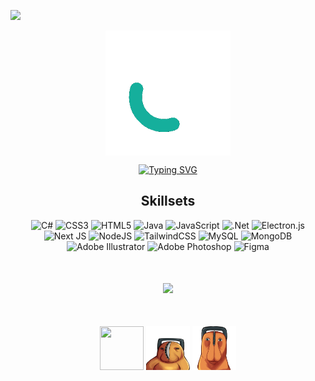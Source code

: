 [![](https://visitcount.itsvg.in/api?id=Quinchy&icon=5&color=9)](https://visitcount.itsvg.in)

<div align="center">

<img align="center" style="width:200px;" src="image/QuinchY.gif"/>

</div>

<p align='center'><a href="https://git.io/typing-svg"><img src="https://readme-typing-svg.demolab.com?font=Fira+Code&weight=600&size=30&duration=3000&pause=1000&color=18F7C1&center=true&width=535&height=100&lines=Cyril+James+De+Guzman" alt="Typing SVG" /></a></p>


<div align="center">

  ## Skillsets

</div>

<div align="center">

![C#](https://img.shields.io/badge/c%23-%23239120.svg?style=for-the-badge&logo=c-sharp&logoColor=white) ![CSS3](https://img.shields.io/badge/css3-%231572B6.svg?style=for-the-badge&logo=css3&logoColor=white) ![HTML5](https://img.shields.io/badge/html5-%23E34F26.svg?style=for-the-badge&logo=html5&logoColor=white) ![Java](https://img.shields.io/badge/java-%23ED8B00.svg?style=for-the-badge&logo=java&logoColor=white) ![JavaScript](https://img.shields.io/badge/javascript-%23323330.svg?style=for-the-badge&logo=javascript&logoColor=%23F7DF1E) ![.Net](https://img.shields.io/badge/.NET-5C2D91?style=for-the-badge&logo=.net&logoColor=white) ![Electron.js](https://img.shields.io/badge/Electron-191970?style=for-the-badge&logo=Electron&logoColor=white) ![Next JS](https://img.shields.io/badge/Next-black?style=for-the-badge&logo=next.js&logoColor=white) ![NodeJS](https://img.shields.io/badge/node.js-6DA55F?style=for-the-badge&logo=node.js&logoColor=white) ![TailwindCSS](https://img.shields.io/badge/tailwindcss-%2338B2AC.svg?style=for-the-badge&logo=tailwind-css&logoColor=white) ![MySQL](https://img.shields.io/badge/mysql-%2300f.svg?style=for-the-badge&logo=mysql&logoColor=white) ![MongoDB](https://img.shields.io/badge/MongoDB-%234ea94b.svg?style=for-the-badge&logo=mongodb&logoColor=white) ![Adobe Illustrator](https://img.shields.io/badge/adobeillustrator-%23FF9A00.svg?style=for-the-badge&logo=adobeillustrator&logoColor=white) ![Adobe Photoshop](https://img.shields.io/badge/adobephotoshop-%2331A8FF.svg?style=for-the-badge&logo=adobephotoshop&logoColor=white) 	![Figma](https://img.shields.io/badge/figma-%23F24E1E.svg?style=for-the-badge&logo=figma&logoColor=white)
  
<h2 align="center" style="margin-top: 50px;"></h2>

</div>
  

<div align="center">
  
![](https://github-readme-streak-stats.herokuapp.com/?user=Quinchy&theme=vue-dark&hide_border=false)<br/>
</div>

<h2 align="center" style="margin-top: 50px;"></h2>

<p align="center">
  <img width="70" height="70" src="image/quinch1.png"/>
  <img width="70" height="70" src="image/quinch2.png"/>
  <img width="70" height="70"  src="image/quinch3.png"/>
</p>

